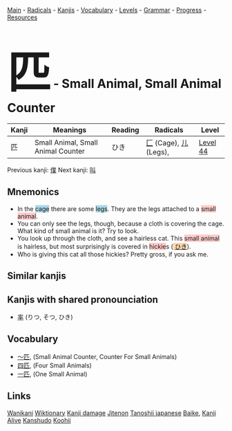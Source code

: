 <style> bigfont {font-size: 100px}</style>
[Main](../README.md) -
[Radicals](../radicals.md) -
[Kanjis](../kanjis.md) -
[Vocabulary](../vocabulary.md) -
[Levels](../levels.md) -
[Grammar](../grammar.md) - 
[Progress](../progress.md) -
[Resources](../resources.md)
# <bigfont> 匹</bigfont> - Small Animal, Small Animal Counter 

| Kanji | Meanings | Reading | Radicals | Level |
| --- | --- | --- | --- | --- |
| 匹 | Small Animal, Small Animal Counter | ひき | [匚](../radicals/匚.md) (Cage), [儿](../radicals/儿.md) (Legs),  | [Level 44](../levels/wk_level44.md) |

Previous kanji: [僕](僕.md) Next kanji: [叫](叫.md) 

## Mnemonics
 * In the <span style="background-color:#ADD8E6"> cage</span> there are some <span style="background-color:#ADD8E6"> legs</span>. They are the legs attached to a <span style="background-color:#ffcccb"> small animal</span>.
* You can only see the legs, though, because a cloth is covering the cage. What kind of small animal is it? Try to look.
* You look up through the cloth, and see a hairless cat. This <span style="background-color:#ffcccb"> small animal</span> is hairless, but most surprisingly is covered in <span style="background-color:#ffcccb"> hickie</span>s (<span style="background-color:#fed8b1"> [ひき](https://jisho.org/search/ひき)</span>).
* Who is giving this cat all those hickies? Pretty gross, if you ask me.


## Similar kanjis
 


## Kanjis with shared pronounciation
 * [率](率.md) (りつ, そつ, ひき)



## Vocabulary
 * [〜匹](../vocabulary/匹.md), (Small Animal Counter, Counter For Small Animals)
* [四匹](../vocabulary/匹.md), (Four Small Animals)
* [一匹](../vocabulary/匹.md), (One Small Animal)




## Links 


[Wanikani](https://www.wanikani.com/kanji/匹)
[Wiktionary](https://en.wiktionary.org/wiki/匹)
[Kanji damage](http://www.kanjidamage.com/kanji/search?utf8=✓&q=匹)
[Jitenon](https://jitenon.com/kanji/匹)
[Tanoshii japanese](https://www.tanoshiijapanese.com/dictionary/kanji.cfm?k=匹)
[Baike](https://baike.baidu.com/item/匹),
[Kanji Alive](https://app.kanjialive.com/匹)
[Kanshudo](https://www.kanshudo.com/searchmn?q=匹)
[Koohii](https://kanji.koohii.com/study/kanji/匹)
